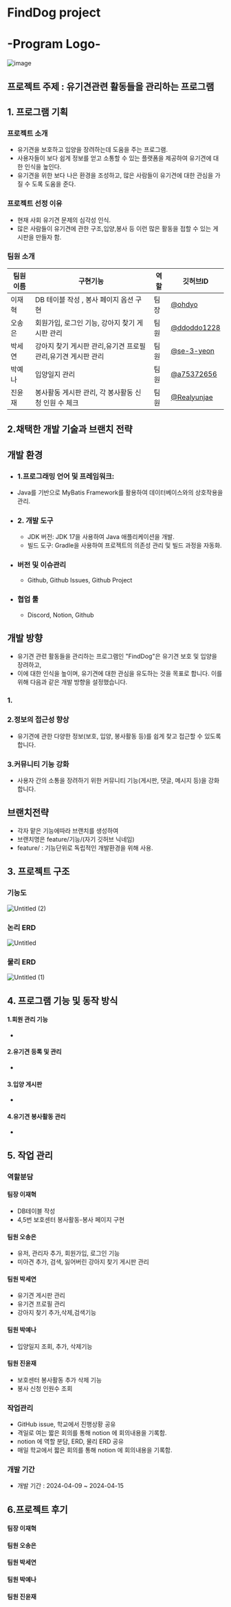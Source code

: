 # FindDog project

 # -Program Logo-
  ![image](https://github.com/DBTeamP/DBProject/assets/129252557/0631f090-892e-4e4d-856a-2279dc5a8b9f)


## 프로젝트 주제 : 유기견관련 활동들을 관리하는 프로그램

## 1. 프로그램 기획

 ### 프로젝트 소개
  - 유기견을 보호하고 입양을 장려하는데 도움을 주는 프로그램.  
  - 사용자들이 보다 쉽게 정보를 얻고 소통할 수 있는 플랫폼을 제공하여 유기견에 대한 인식을 높인다.  
  - 유기견을 위한 보다 나은 환경을 조성하고, 많은 사람들이 유기견에 대한 관심을 가질 수 도록 도움을 준다.
 ### 프로젝트 선정 이유
 -  현재 사회 유기견 문제의 심각성 인식.
 -  많은 사람들이 유기견에 관한 구조,입양,봉사 등 이런 많은 활동을 접할 수 있는 게시판을 만들자 함.

 ### 팀원 소개
 
  |팀원이름|구현기능|역할|깃허브ID|
  |----|-----|-----|-----|
  |이재혁| DB 테이블 작성 , 봉사 페이지 옵션 구현  |팀장|[@ohdyo](https://github.com/ohdyo) |
  |오송은| 회원가입, 로그인 기능, 강아지 찾기 게시판 관리 |팀원|[@ddoddo1228](https://github.com/ddoddo1228)|
  |박세연| 강아지 찾기 게시판 관리,유기견 프로필 관리,유기견 게시판 관리 |팀원|[@se-3-yeon](https://github.com/se-3-yeon)|
  |박예나| 입양일지 관리 |팀원|[@a75372656](https://github.com/a75372656)|
  |진윤재| 봉사활동 게시판 관리,  각 봉사활동 신청 인원 수 체크|팀원|[@Realyunjae](https://github.com/Realyunjae)|

## 2.채택한 개발 기술과 브랜치 전략

  ##   개발 환경
- ### 1.프로그래밍 언어 및 프레임워크:
-  Java를 기반으로 MyBatis Framework를 활용하여 데이터베이스와의 상호작용을 관리.
- ### 2. 개발 도구
  - JDK 버전: JDK 17을 사용하여 Java 애플리케이션을 개발.
  - 빌드 도구: Gradle을 사용하여 프로젝트의 의존성 관리 및 빌드 과정을 자동화.

- ### 버전 및 이슈관리
  -  Github, Github Issues, Github Project
- ### 협업 툴
  - Discord, Notion, Github 
 
 

##   개발 방향
- 유기견 관련 활동들을 관리하는 프로그램인 "FindDog"은 유기견 보호 및 입양을 장려하고,
-  이에 대한 인식을 높이며, 유기견에 대한 관심을 유도하는 것을 목표로 합니다. 이를 위해 다음과 같은 개발 방향을 설정했습니다.
### 1.
### 2.정보의 접근성 향상
-  유기견에 관한 다양한 정보(보호, 입양, 봉사활동 등)를 쉽게 찾고 접근할 수 있도록 합니다.
### 3.커뮤니티 기능 강화
- 사용자 간의 소통을 장려하기 위한 커뮤니티 기능(게시판, 댓글, 메시지 등)을 강화합니다. 






## 브랜치전략
- 각자 맡은 기능에따라 브랜치를 생성하여
- 브랜치명은 feature/기능/(자기 깃허브 닉네임)
- feature/ : 기능단위로 독립적인 개발환경을 위해 사용.



## 3. 프로젝트 구조
 ### 기능도 
  ![Untitled (2)](https://github.com/DBTeamP/DBProject/assets/129252557/4f4c716b-8de8-4285-8123-83e28b218a67)
 ### 논리 ERD
  ![Untitled](https://github.com/DBTeamP/DBProject/assets/129252557/e212de3f-3da1-4a47-909b-db8e3b45eaea)
 ### 물리 ERD
   ![Untitled (1)](https://github.com/DBTeamP/DBProject/assets/129252557/3c5fc3a0-03eb-4967-b486-35d4f1ea839a)
   
## 4. 프로그램 기능 및 동작 방식
#### 1.회원 관리 기능
-
#### 2.유기견 등록 및 관리
-
#### 3.입양 게시판
-
#### 4.유기견 봉사활동 관리
-


## 5. 작업 관리
### 역할분담

#### 팀장 이재혁
- DB테이블 작성
- 4,5번 보호센터 봉사활동-봉사 페이지 구현
#### 팀원 오송은
- 유저, 관리자 추가, 회원가입, 로그인 기능
- 미아견 추가, 검색, 잃어버린 강아지 찾기 게시판 관리

#### 팀원 박세연
- 유기견 게시판 관리
- 유기견 프로필 관리
- 강아지 찾기 추가,삭제,검색기능
#### 팀원 박예나
- 입양일지 조회, 추가, 삭제기능 
#### 팀원 진윤재
- 보호센터 봉사활동  추가 삭제 기능
-  봉사 신청 인원수 조회

###  작업관리

- GitHub issue, 학교에서 진행상황 공유
- 격일로 여는 짧은 회의를 통해 notion 에 회의내용을 기록함.
- notion 에 역할 분담, ERD, 물리 ERD 공유
- 매일 학교에서 짧은 회의를 통해 notion 에 회의내용을 기록함.
  
### 개발 기간
-  개발 기간 : 2024-04-09 ~ 2024-04-15
  
## 6.프로젝트 후기

#### 팀장 이재혁

#### 팀원 오송은

#### 팀원 박세연

#### 팀원 박예나

#### 팀원 진윤재



